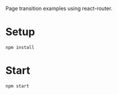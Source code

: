 Page transition examples using react-router.

# Setup
```
npm install
```

# Start
```
npm start
```

